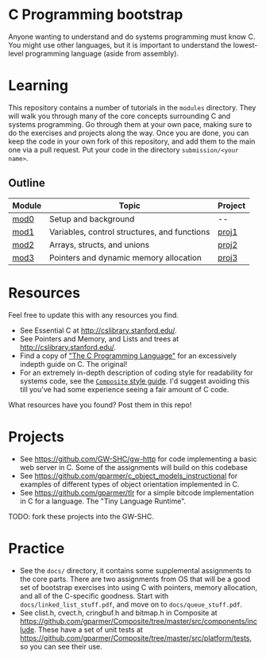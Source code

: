 # C Programming bootstrap

Anyone wanting to understand and do systems programming must know C.  You might use other languages, but it is important to understand the lowest-level programming language (aside from assembly).

# Learning
This repository contains a number of tutorials in the `modules` directory. They will walk you through many of the core concepts surrounding C and systems programming. Go through them at your own pace, making sure to do the exercises and projects along the way. Once you are done, you can keep the code in your own fork of this repository, and add them to the main one via a pull request. Put your code in the directory `submission/<your name>`.

## Outline
| Module | Topic | Project |
| ------ | ----- | ------- |
| [mod0](https://github.com/gw-shc/c_bootstrap/tree/master/modules/mod00) | Setup and background | -- |
| [mod1](https://github.com/gw-shc/c_bootstrap/tree/master/modules/mod01) | Variables, control structures, and functions | [proj1](https://github.com/gw-shc/c_bootstrap/tree/master/projects/proj01) |
| [mod2](https://github.com/gw-shc/c_bootstrap/tree/master/modules/mod02) | Arrays, structs, and unions | [proj2](https://github.com/gw-shc/c_bootstrap/tree/master/projects/proj02) |
| [mod3](https://github.com/gw-shc/c_bootstrap/tree/master/modules/mod03) | Pointers and dynamic memory allocation | [proj3](https://github.com/gw-shc/c_bootstrap/tree/master/projects/proj03) |

# Resources

Feel free to update this with any resources you find.

- See Essential C at http://cslibrary.stanford.edu/.
- See Pointers and Memory, and Lists and trees at http://cslibrary.stanford.edu/.
- Find a copy of ["The C Programming Language"](https://en.wikipedia.org/wiki/The_C_Programming_Language) for an excessively indepth guide on C. The original!
- For an extremely in-depth description of coding style for readability for systems code, see the [`Composite` style guide](https://github.com/gparmer/Composite/blob/master/doc/style_guide/composite_coding_style.pdf?raw=true).  I'd suggest avoiding this till you've had some experience seeing a fair amount of C code.

What resources have you found?  Post them in this repo!

# Projects

- See https://github.com/GW-SHC/gw-http for code implementing a basic web server in C. Some of the assignments will build on this codebase
- See https://github.com/gparmer/c_object_models_instructional for examples of different types of object orientation implemented in C.
- See https://github.com/gparmer/tlr for a simple bitcode implementation in C for a language.  The "Tiny Language Runtime".

TODO: fork these projects into the GW-SHC.

# Practice

- See the `docs/` directory, it contains some supplemental assignments to the core parts. There are two assignments from OS that will be a good set of bootstrap exercises into using C with pointers, memory allocation, and all of the C-specific goodness.  Start with `docs/linked_list_stuff.pdf`, and move on to `docs/queue_stuff.pdf`.
- See clist.h, cvect.h, cringbuf.h and bitmap.h in Composite at https://github.com/gparmer/Composite/tree/master/src/components/include.  These have a set of unit tests at https://github.com/gparmer/Composite/tree/master/src/platform/tests, so you can see their use.
